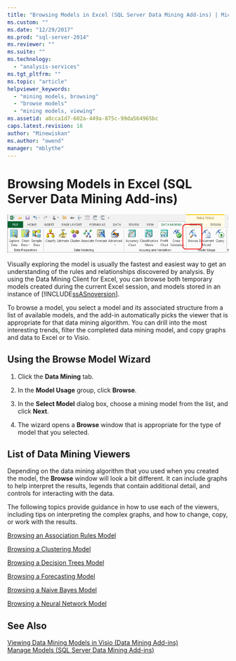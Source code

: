 ```yaml
---
title: "Browsing Models in Excel (SQL Server Data Mining Add-ins) | Microsoft Docs"
ms.custom: ""
ms.date: "12/29/2017"
ms.prod: "sql-server-2014"
ms.reviewer: ""
ms.suite: ""
ms.technology: 
  - "analysis-services"
ms.tgt_pltfrm: ""
ms.topic: "article"
helpviewer_keywords: 
  - "mining models, browsing"
  - "browse models"
  - "mining models, viewing"
ms.assetid: a8cca1d7-602a-449a-875c-99da564965bc
caps.latest.revision: 16
author: "Minewiskan"
ms.author: "owend"
manager: "mblythe"
---
```

# Browsing Models in Excel (SQL Server Data Mining Add-ins)
  ![Browse Model button in Data Mining ribbon](media/dmc-browse.gif "Browse Model button in Data Mining ribbon")  
  
 Visually exploring the model is usually the fastest and easiest way to get an understanding of the rules and relationships discovered by analysis. By using the Data Mining Client for Excel, you can browse both temporary models created during the current Excel session, and models stored in an instance of [!INCLUDE[ssASnoversion](../includes/ssasnoversion-md.md)].  
  
 To browse a model, you select a model and its associated structure from a list of available models, and the add-in automatically picks the viewer that is appropriate for that data mining algorithm. You can drill into the most interesting trends, filter the completed data mining model, and copy graphs and data to Excel or to Visio.  
  
## Using the Browse Model Wizard  
  
1.  Click the **Data Mining** tab.  
  
2.  In the **Model Usage** group, click **Browse**.  
  
3.  In the **Select Model** dialog box, choose a mining model from the list, and click **Next**.  
  
4.  The wizard opens a **Browse** window that is appropriate for the type of model that you selected.  
  
## List of Data Mining Viewers  
 Depending on the data mining algorithm that you used when you created the model, the **Browse** window will look a bit different. It can include graphs to help interpret the results, legends that contain additional detail, and controls for interacting with the data.  
  
 The following topics provide guidance in how to use each of the viewers, including tips on interpreting the complex graphs, and how to change, copy, or work with the results.  
  
 [Browsing an Association Rules Model](browsing-an-association-rules-model.md)  
  
 [Browsing a Clustering Model](browsing-a-clustering-model.md)  
  
 [Browsing a Decision Trees Model](browsing-a-decision-trees-model.md)  
  
 [Browsing a Forecasting Model](browsing-a-forecasting-model.md)  
  
 [Browsing a Naive Bayes Model](browsing-a-naive-bayes-model.md)  
  
 [Browsing a Neural Network Model](browsing-a-neural-network-model.md)  
  
## See Also  
 [Viewing Data Mining Models in Visio &#40;Data Mining Add-ins&#41;](viewing-data-mining-models-in-visio-data-mining-add-ins.md)   
 [Manage Models &#40;SQL Server Data Mining Add-ins&#41;](manage-models-sql-server-data-mining-add-ins.md)  
  
  